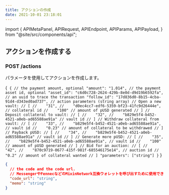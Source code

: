 ```yaml
---
title: アクションの作成
date: 2021-10-01 23:18:01
---
```


import { APIMetaPanel, APIRequest, APIEndpoint, APIParams, APIPayload, } from "@site/src/components/api";

## アクションを作成する

### POST /actions

パラメータを使用してアクションを作成します。

<APIEndpoint base="https://leaf-api.pando.im/api" url="/actions" />

<APIMetaPanel scope="Authorized"/><APIPayload>{`
{ // the payment amount, optional "amount": "1.014", // the payment asset id, optional "asset_id": "c6d0c728-2624-429b-8e0d-d9d19b6592fa", // an uuid to trace the transaction "follow_id": "17d836d0-8b15-4cba-91d4-d343ed0ad737", // action parameters (string array) // Open a new vault: // [ //    "31", //    "d0ec4cc7-edf6-5359-bf23-41fc9d26444e", // collateral id //    "100" // amount of pUSD generated // ] // Deposit collateral to vault: // [ //    "32", //    "b829e5f4-b452-4521-a0eb-ad65588ae91a" // vault id // ] // Withdraw collateral from vault: // [ //    "33", //    "b829e5f4-b452-4521-a0eb-ad65588ae91a", // vault id //    "0.23" // amount of collateral to be withdrawed // ] // Payback pUSD: // [ //    "34", //    "b829e5f4-b452-4521-a0eb-ad65588ae91a" // vault id // ] // Generate more pUSD: // [ //    "35", //    "b829e5f4-b452-4521-a0eb-ad65588ae91a", // vault id //    "100" // amount of pUSD generated // ] // Bid for an auction: // [ //    "42", //    "870c9719-0677-415f-981f-685546175e14", // auction id //    "0.2" // amount of collateral wanted // ] "parameters": ["string"] }` }</APIPayload>

<APIRequest title="アクションを作成する" method="POST" base="https://leaf-api.pando.im/api" url='/actions' data="--data PAYLOAD" />

```json title="Response"
{
  // the code and the code url.
  // MessengerやFennecなどのMixinNetwork互換ウォレットを呼び出すために使用できます。  "code": "string",
  "code_url": "string",
  "memo": "string"
}
```
